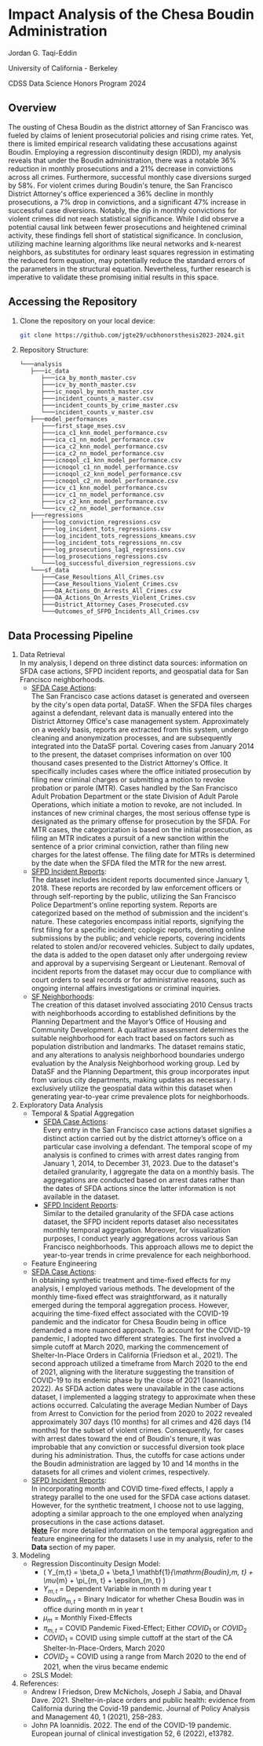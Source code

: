 # Impact Analysis of the Chesa Boudin Administration

Jordan G. Taqi-Eddin

University of California - Berkeley

CDSS Data Science Honors Program 2024

## Overview
The ousting of Chesa Boudin as the district attorney of San Francisco was fueled by claims of lenient prosecutorial policies and rising crime rates. Yet, there is limited empirical research validating these accusations against Boudin. Employing a regression discontinuity design (RDD), my analysis reveals that under the Boudin administration, there was a notable 36% reduction in monthly prosecutions and a 21% decrease in convictions across all crimes. Furthermore, successful monthly case diversions surged by 58%. For violent crimes during Boudin's tenure, the San Francisco District Attorney's office experienced a 36% decline in monthly prosecutions, a 7% drop in convictions, and a significant 47% increase in successful case diversions. Notably, the dip in monthly convictions for violent crimes did not reach statistical significance. While I did observe a potential causal link between fewer prosecutions and heightened criminal activity, these findings fell short of statistical significance. In conclusion, utilizing machine learning algorithms like neural networks and k-nearest neighbors, as substitutes for ordinary least squares regression in estimating the reduced form equation, may potentially reduce the standard errors of the parameters in the structural equation. Nevertheless, further research is imperative to validate these promising initial results in this space.

## Accessing the Repository
1. Clone the repository on your local device:
   ```bash
   git clone https://github.com/jgte29/ucbhonorsthesis2023-2024.git
2. Repository Structure:
   ```
   └───analysis
      ├───ic_data
         ├───ica_by_month_master.csv
         ├───icv_by_month_master.csv
         ├───ic_noqol_by_month_master.csv
         ├───incident_counts_a_master.csv
         ├───incident_counts_by_crime_master.csv
         └───incident_counts_v_master.csv
      ├───model_performances
         ├───first_stage_mses.csv
         ├───ica_c1_knn_model_performance.csv
         ├───ica_c1_nn_model_performance.csv
         ├───ica_c2_knn_model_performance.csv
         ├───ica_c2_nn_model_performance.csv
         ├───icnoqol_c1_knn_model_performance.csv
         ├───icnoqol_c1_nn_model_performance.csv
         ├───icnoqol_c2_knn_model_performance.csv
         ├───icnoqol_c2_nn_model_performance.csv
         ├───icv_c1_knn_model_performance.csv
         ├───icv_c1_nn_model_performance.csv
         ├───icv_c2_knn_model_performance.csv
         └───icv_c2_nn_model_performance.csv
      ├───regressions
         ├───log_conviction_regressions.csv
         ├───log_incident_tots_regressions.csv
         ├───log_incident_tots_regressions_kmeans.csv
         ├───log_incident_tots_regressions_nn.csv
         ├───log_prosecutions_lag1_regressions.csv
         ├───log_prosecutions_regressions.csv
         └───log_successful_diversion_regressions.csv
      └───sf_data
         ├───Case_Resoultions_All_Crimes.csv
         ├───Case_Resoultions_Violent_Crimes.csv
         ├───DA_Actions_On_Arrests_All_Crimes.csv
         ├───DA_Actions_On_Arrests_Violent_Crimes.csv
         ├───District_Attorney_Cases_Prosecuted.csv
         └───Outcomes_of_SFPD_Incidents_All_Crimes.csv
   ```

## Data Processing Pipeline
1. Data Retrieval <br>
   In my analysis, I depend on three distinct data sources: information on SFDA case actions, SFPD incident reports, and geospatial data for San Francisco neighborhoods.
   - <ins>SFDA Case Actions</ins>: <br>
      The San Francisco case actions dataset is generated and overseen by the city's open data portal, DataSF. When the SFDA files charges against a defendant, relevant data is manually entered into the District Attorney Office's case management system. Approximately on a weekly basis, reports are extracted from this system, undergo cleaning and anonymization processes, and are subsequently integrated into the DataSF portal. Covering cases from January 2014 to the present, the dataset comprises information on over 100 thousand cases presented to the District Attorney's Office. It specifically includes cases where the office initiated prosecution by filing new criminal charges or submitting a motion to revoke probation or parole (MTR). Cases handled by the San Francisco Adult Probation Department or the state Division of Adult Parole Operations, which initiate a motion to revoke, are not included. In instances of new criminal charges, the most serious offense type is designated as the primary offense for prosecution by the SFDA. For MTR cases, the categorization is based on the initial prosecution, as filing an MTR indicates a pursuit of a new sanction within the sentence of a prior criminal conviction, rather than filing new charges for the latest offense. The filing date for MTRs is determined by the date when the SFDA filed the MTR for the new arrest.
   - <ins>SFPD Incident Reports</ins>: <br>
      The dataset includes incident reports documented since January 1, 2018. These reports are recorded by law enforcement officers or through self-reporting by the public, utilizing the San Francisco Police Department's online reporting system. Reports are categorized based on the method of submission and the incident's nature. These categories encompass initial reports, signifying the first filing for a specific incident; coplogic reports, denoting online submissions by the public; and vehicle reports, covering incidents related to stolen and/or recovered vehicles. Subject to daily updates, the data is added to the open dataset only after undergoing review and approval by a supervising Sergeant or Lieutenant. Removal of incident reports from the dataset may occur due to compliance with court orders to seal records or for administrative reasons, such as ongoing internal affairs investigations or criminal inquiries.
   - <ins>SF Neighborhoods</ins>: <br>
      The creation of this dataset involved associating 2010 Census tracts with neighborhoods according to established definitions by the Planning Department and the Mayor’s Office of Housing and Community Development. A qualitative assessment determines the suitable neighborhood for each tract based on factors such as population distribution and landmarks. The dataset remains static, and any alterations to analysis neighborhood boundaries undergo evaluation by the Analysis Neighborhood working group. Led by DataSF and the Planning Department, this group incorporates input from various city departments, making updates as necessary. I exclusively utilize the geospatial data within this dataset when generating year-to-year crime prevalence plots for neighborhoods.
2. Exploratory Data Analysis
   - Temporal & Spatial Aggregation
      - <ins>SFDA Case Actions</ins>: <br>
      Every entry in the San Francisco case actions dataset signifies a distinct action carried out by the district attorney’s office on a particular case involving a defendant. The temporal scope of my analysis is confined to crimes with arrest dates ranging from January 1, 2014, to December 31, 2023. Due to the dataset's detailed granularity, I aggregate the data on a monthly basis. The aggregations are conducted based on arrest dates rather than the dates of SFDA actions since the latter information is not available in the dataset.
      - <ins>SFPD Incident Reports</ins>: <br>
         Similar to the detailed granularity of the SFDA case actions dataset, the SFPD incident reports dataset also necessitates monthly temporal aggregation. Moreover, for visualization purposes, I conduct yearly aggregations across various San Francisco neighborhoods. This approach allows me to depict the year-to-year trends in crime prevalence for each neighborhood.
   - Feature Engineering
   - <ins>SFDA Case Actions</ins>: <br>
      In obtaining synthetic treatment and time-fixed effects for my analysis, I employed various methods. The development of the monthly time-fixed effect was straightforward, as it naturally emerged during the temporal aggregation process. However, acquiring the time-fixed effect associated with the COVID-19 pandemic and the indicator for Chesa Boudin being in office demanded a more nuanced approach. To account for the COVID-19 pandemic, I adopted two different strategies. The first involved a simple cutoff at March 2020, marking the commencement of Shelter-In-Place Orders in California (Friedson et al., 2021). The second approach utilized a timeframe from March 2020 to the end of 2021, aligning with the literature suggesting the transition of COVID-19 to its endemic phase by the close of 2021 (Ioannidis, 2022). As SFDA action dates were unavailable in the case actions dataset, I implemented a lagging strategy to approximate when these actions occurred. Calculating the average Median Number of Days from Arrest to Conviction for the period from 2020 to 2022 revealed approximately 307 days (10 months) for all crimes and 426 days (14 months) for the subset of violent crimes. Consequently, for cases with arrest dates toward the end of Boudin's tenure, it was improbable that any conviction or successful diversion took place during his administration. Thus, the cutoffs for case actions under the Boudin administration are lagged by 10 and 14 months in the datasets for all crimes and violent crimes, respectively.
   - <ins>SFPD Incident Reports</ins>: <br>
      In incorporating month and COVID time-fixed effects, I apply a strategy parallel to the one used for the SFDA case actions dataset. However, for the synthetic treatment, I choose not to use lagging, adopting a similar approach to the one employed when analyzing prosecutions in the case actions dataset. <br>
   <ins>**Note**</ins> For more detailed information on the temporal aggregation and feature engineering for the datasets I use in my analysis, refer to the **Data** section of my paper.
3. Modeling
   - Regression Discontinuity Design Model:
      - \( Y_{m,t} = \beta_0 + \beta_1 \mathbf{1}_{\mathrm{Boudin},m, t} + \mu_{m} + \pi_{m, t} + \epsilon_{m, t} \)
      - $Y_{m,t} \text{ = Dependent Variable in month m during year t}$
      - $Boudin_{m, t} \text{ = Binary Indicator for whether Chesa Boudin was in office during month m in year t}$
      - $\mu_{m} \text{ = Monthly Fixed-Effects}$
      - $\pi_{m, t} \text{ = COVID Pandemic Fixed-Effect; Either } COVID_1 \text{ or } COVID_2$
      - $COVID_1 \text{ = COVID using simple cuttoff at the start of the CA Shelter-In-Place-Orders, March 2020}$
      - $COVID_2 \text{ = COVID using a range from March 2020 to the end of 2021, when the virus became endemic}$
   - 2SLS Model:
4. References:
   - Andrew I Friedson, Drew McNichols, Joseph J Sabia, and Dhaval Dave. 2021. Shelter-in-place orders and public health: evidence from California
during the Covid-19 pandemic. Journal of Policy Analysis and Management 40, 1 (2021), 258–283.
   - John PA Ioannidis. 2022. The end of the COVID-19 pandemic. European journal of clinical investigation 52, 6 (2022), e13782. 
   
